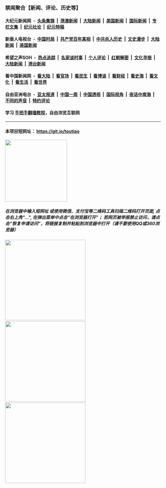 ### 禁闻聚合【新闻、评论、历史等】

#### 大纪元新闻网 &nbsp;-&nbsp; [头条集锦](indexes/E头条集锦.md?t=02081444) &nbsp;|&nbsp; [港澳新闻](indexes/E港澳新闻.md?t=02081444)  &nbsp;|&nbsp; [大陆新闻](indexes/E大陆新闻.md?t=02081444) &nbsp;|&nbsp; [美国新闻](indexes/E美国新闻.md?t=02081444) &nbsp;|&nbsp; [国际新闻](indexes/E国际新闻.md?t=02081444) &nbsp;|&nbsp; [专栏文集](indexes/E专栏文集.md?t=02081444) &nbsp;|&nbsp; [纪元社论](indexes/E纪元社论.md?t=02081444) &nbsp;|&nbsp; [纪元特稿](indexes/E纪元特稿.md?t=02081444) 

#### 新唐人电视台 &nbsp;-&nbsp; [中国时局](indexes/N中国时局.md?t=02081444) &nbsp;|&nbsp; [共产党百年真相](indexes/N共产党百年真相.md?t=02081444) &nbsp;|&nbsp; [中共杀人历史](indexes/N中共杀人历史.md?t=02081444) &nbsp;|&nbsp; [文史漫步](indexes/N文史漫步.md?t=02081444) &nbsp;|&nbsp; [大陆新闻](indexes/N大陆新闻.md?t=02081444) &nbsp;|&nbsp; [美国新闻](indexes/N美国新闻.md?t=02081444)

#### 希望之声SOH &nbsp;-&nbsp; [热点追踪](indexes/H热点追踪.md?t=02081444) &nbsp;|&nbsp; [名家谈时事](indexes/H名家谈时事.md?t=02081444) &nbsp;|&nbsp; [个人评论](indexes/H个人评论.md?t=02081444)  &nbsp;|&nbsp; [红朝解密](indexes/H红朝解密.md?t=02081444) &nbsp;|&nbsp; [文化寻根](indexes/H文化寻根.md?t=02081444) &nbsp;|&nbsp; [大陆新闻](indexes/H大陆新闻.md?t=02081444) &nbsp;|&nbsp; [港台新闻](indexes/H港台新闻.md?t=02081444)

#### 看中国新闻网 &nbsp;-&nbsp; [看大陆](indexes/S看大陆.md?t=02081444) &nbsp;|&nbsp; [看官场](indexes/S看官场.md?t=02081444) &nbsp;|&nbsp; [看民生](indexes/S看民生.md?t=02081444)  &nbsp;|&nbsp; [看博谈](indexes/S看博谈.md?t=02081444) &nbsp;|&nbsp; [看财经](indexes/S看财经.md?t=02081444) &nbsp;|&nbsp; [看史海](indexes/S看史海.md?t=02081444) &nbsp;|&nbsp; [看文化](indexes/S看文化.md?t=02081444) &nbsp;|&nbsp; [看生活](indexes/S看生活.md?t=02081444) &nbsp;|&nbsp; [看世界](indexes/S看世界.md?t=02081444)

#### 自由亚洲电台 &nbsp;-&nbsp; [亚太报道](indexes/R亚太报道.md?t=02081444) &nbsp;|&nbsp; [中国一周](indexes/R中国一周.md?t=02081444) &nbsp;|&nbsp; [中国透视](indexes/R中国透视.md?t=02081444)  &nbsp;|&nbsp; [国际视角](indexes/R国际视角.md?t=02081444) &nbsp;|&nbsp; [夜话中南海](indexes/R夜话中南海.md?t=02081444) &nbsp;|&nbsp; [不同的声音](indexes/R不同的声音.md?t=02081444) &nbsp;|&nbsp; [特约评论](indexes/R特约评论.md?t=02081444)

#### 学习 [手把手翻墙教程](https://github.com/gfw-breaker/guides/wiki)，自由浏览互联网

----

#### 本项目短网址： https://git.io/toutiao
<img src="https://raw.githubusercontent.com/gfw-breaker/banned-news/master/scripts/img/qr.png" width="200px"/>  

##### 在浏览器中输入短网址 或使用微信、支付宝等二维码工具扫描二维码打开页面, 点击右上角"...", 在弹出菜单中点击“在浏览器打开”； 若网页被举报禁止访问，请点击“恢复申请访问”，将链接复制并粘贴到浏览器中打开（请不要使用QQ或360浏览器）

<img src="https://raw.githubusercontent.com/gfw-breaker/banned-news/master/scripts/img/1.png" width="260px"/> &nbsp; <img src="https://raw.githubusercontent.com/gfw-breaker/banned-news/master/scripts/img/2.png" width="260px"/> &nbsp; <img src="https://raw.githubusercontent.com/gfw-breaker/banned-news/master/scripts/img/3.png" width="260px"/>
